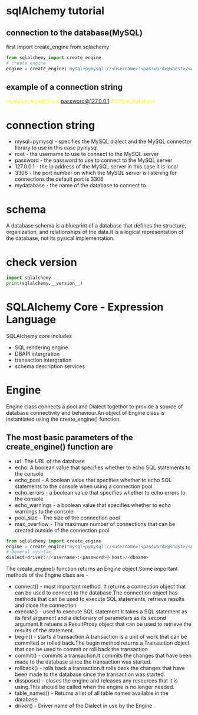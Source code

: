 # sqlAlchemy tutorial
## connection to the database(MySQL)
first import create_engine from sqlachemy
```python
from sqlalchemy import create_engine
# create engine
engine = create_engine('mysql+pymysql://<username>:<password>@<host>/<database_name>')
```
## example of a connection string
<span style ='color:yellow'>mysql+pymysql://root:password@127.0.0.1:3306/mydatabase</span>

# connection string
 - mysql+pymysql - specifies the MySQL dialect and the MySQL connector library to use in this case pymysql
- root - the username to use to connect to the MySQL server
- password - the password to use to connect to the MySQL server
- 127.0.0.1 - the ip address of the MySQL server in this case it is local
- 3306 - the port number on which the MySQL server is listening for connections the default port is 3306
- mydatabase - the name of the database to connect to.

# schema
A database schema is a blueprint of a database that defines the structure, organization, and relationships of the data.It is a logical representation of the database, not its pysical implementation.

# check version
```python
import sqlalchemy
print(sqlalchemy.__version__)
```

# SQLAlchemy Core - Expression Language
SQLAlchemy core includes
- SQL rendering engine
- DBAPI intergration
- transaction intergration
- schema description services

# Engine
Engine class connects a pool and Dialect togethor to provide a source of database connectivity and behaviour.An object of Engine class is instantiated using the create_engine() function.
## The most basic parameters of the create_engine() function are
- url: The URL of the database
- echo: A boolean value that specifies whether to echo SQL statements to the console
- echo_pool - A boolean value that specifies whether to echo SQL statements to the console when using a connection pool.
- echo_errors - a boolean value that specifies whether to echo errors to the console
- echo_warnings - a boolean value that specifies whether to echo warnings to the console
- pool_size - The size of the connection pool
- max_overflow - The maximum number of connections that can be created outside of the connection pool
```python
from sqlalchemy import create_engine
engine = create_engine("mysql+pymysql://<username>:<password>@<host>/<dbname>")
# General sysntax
dialect+driver://<username>:<password>@<host>/<dbname>
```
The create_engine() function returns an Engine object.Some important methods of the Engine class are - 
- connect() - most important method. It returns a connection object that can be used to connect to the database.The connection object has methods that can be used to execute SQL statements, retrieve results and close the connection
- execute() - used to execute SQL statement.It takes a SQL statement as its first argument and a dictionary of parameters as its second argument.It retuens a ResultProxy object that can be used to retrieve the results of the statement.
- begin() - starts a transaction.A transaction is a unit of work that can be commited or rolled back.The begin method returns a Transaction object that can be used to commit or roll back the transaction
- commit() - commits a transaction.It commits the changes that have been made to the database since the transaction was started.
- rollback() - rolls back a transaction.It rolls back the changes that have been made to the database since the transaction was started.
- disspose() - closes the engine and releases any resources that it is using.This should be called when the engine is no longer needed.
- table_names() - Returns a list of all table names available in the database
- driver() - Driver name of the Dialect in use by the Engine
